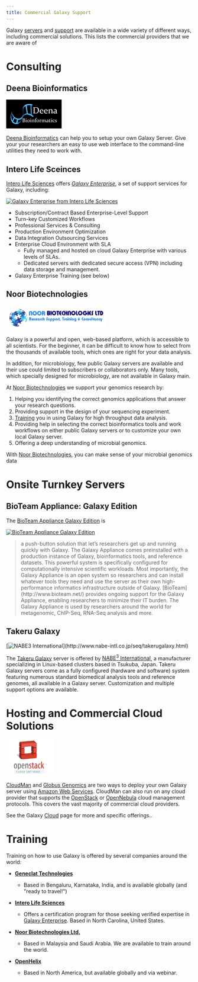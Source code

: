 ```yaml
---
title: Commercial Galaxy Support
---
```

Galaxy [servers](/src/choices/index.md) and [support](/src/support/index.md) are available in a wide variety of different ways, including commercial solutions. This lists the commercial providers that we are aware of

# Consulting

## Deena Bioinformatics

[<img class="pull-right" src="/src/images/logos/DeenaBionformaticsBlack.png" alt="Deena Bioinformatics" width="150" />](http://www.deenabio.com/)

[Deena Bioinformatics](http://www.deenabio.com/) can help you to setup your own Galaxy Server.  Give your your researchers an easy to use web interface to the command-line utilities they need to work with.

## Intero Life Sceinces

[Intero Life Sciences](https://www.interolifesciences.com/) offers *[Galaxy Enterprise](https://www.galaxyinformatics.com/)*,  a set of support services for Galaxy, including:

[<img class="pull-right" src="/images/logos/galaxy-enterprise-logo-200.png" alt="Galaxy Enterprise from Intero Life Sciences" />](https://www.galaxyinformatics.com/)

* Subscription/Contract Based Enterprise-Level Support
* Turn-key Customized Workflows
* Professional Services & Consulting
* Production Environment Optimization
* Data Integration Outsourcing Services
* Enterprise Cloud Environment with SLA
  * Fully managed and hosted on cloud Galaxy Enterprise with various levels of SLAs.
  * Dedicated servers with dedicated secure access (VPN) including data storage and management.
* Galaxy Enterprise Training (see below)

## Noor Biotechnologies

<div class='right'><a href='http://noorbiotech.com/'><img src="/src/images/logos/NoorBioTechLogo.jpg" alt="Noor Biotechnologies Ltd." width="270" /></a></div>

Galaxy is a powerful and open, web-based platform, which is accessible to all scientists. For the beginner, it can be difficult to know how to select from the thousands of available tools, which ones are right for your data analysis. 

In addition, for microbiology, few public Galaxy servers are available and their use could limited to subscribers or collaborators only. Many tools, which specially designed for microbiology, are not available in Galaxy main.

At [Noor Biotechnologies](http://noorbiotech.com/) we support your genomics research by:

1. Helping you identifying the correct genomics applications that answer your research questions.
2. Providing support in the design of your sequencing experiment.
3. [Training](/src/support/commercial/index.md#training) you in using Galaxy for high throughput data analysis.
4. Providing help in selecting the correct bioinformatics tools and work workflows on either public Galaxy servers or to customize your own local Galaxy server.
5. Offering a deep understanding of microbial genomics. 

With [Noor Biotechnologies](http://noorbiotech.com/), you can make sense of your microbial genomics data


# Onsite Turnkey Servers

## BioTeam Appliance: Galaxy Edition

The [BioTeam Appliance Galaxy Edition](http://www.bioteam.net/products/galaxy-appliance/) is 

[<img class="pull-right" src="/src/images/logos/bioteam-appliance-white.png" alt="BioTeam Appliance Galaxy Edition" width="250" />](http://www.bioteam.net/products/galaxy-appliance/)

<blockquote>
a push-button solution that let’s researchers get up and running quickly with Galaxy.  The Galaxy Appliance comes preinstalled with a production instance of Galaxy, bioinformatics tools, and reference datasets. This powerful system is specifically configured for computationally intensive scientific workloads. Most importantly, the Galaxy Appliance is an open system so researchers and can install whatever tools they need and use the server as their own high-performance informatics infrastructure outside of Galaxy. [BioTeam](http://www.bioteam.net/) provides ongoing support for the Galaxy Appliance, enabling researchers to minimize their IT burden. The Galaxy Appliance is used by researchers around the world for metagenomic, ChIP-Seq, RNA-Seq analysis and more.
</blockquote>


## Takeru Galaxy

<div class='right'>
[<img src="/src/images/logos/nabe-logo.png" alt="NABE3 International" height="50" />](http://www.nabe-intl.co.jp/seq/takerugalaxy.html)</a></div>

The [Takeru Galaxy](http://www.nabe-intl.co.jp/seq/takerugalaxy.html) server is offered by [NABE<sup>3</sup> International](http://www.nabe-intl.co.jp), a manufacturer specializing in Linux-based clusters based in Tsukuba, Japan. Takeru Galaxy servers come as a fully configured (hardware and software) system featuring numerous standard biomedical analysis tools and reference genomes, all available in a Galaxy server.  Customization and multiple support options are available.

# Hosting and Commercial Cloud Solutions

<div class='right'><a href='http://openstack.org'><img src="/src/images/logos/OpenStackLogo.png" alt="OpenStack" width="130" /></a>
</div>

[CloudMan](/src/cloudman/index.md) and [Globus Genomics](/src/cloud/index.md#globus-genomics) are two ways to deploy your own Galaxy server using [Amazon Web Services](http://aws.amazon.com). CloudMan can also run on any cloud provider that supports the [OpenStack](http://openstack.org) or [OpenNebula](http://opennebula.org) cloud management protocols.  This covers the vast majority of commercial cloud providers.

See the Galaxy [Cloud](/src/cloud/index.md) page for more and specific offerings..


# Training

Training on how to use Galaxy is offered by several companies around the world:

* **[Geneclat Technologies](/src/teach/trainers/index.md#geneclat-technologies)**
  * Based in Bengaluru, Karnataka, India, and is available globally (and "ready to travel!") 

* **[Intero Life Sciences](https://www.galaxyinformatics.com/training)**
  * Offers a certification program for those seeking verified expertise in [Galaxy Enterprise](https://www.galaxyinformatics.com/). Based in North Carolina, United States.

* **[Noor Biotechnologies Ltd.](/src/teach/trainers/index.md#noor-biotechnologies-ltd)**
  * Based in Malaysia and Saudi Arabia. We are available to train around the world.

* **[OpenHelix](/src/teach/trainers/index.md#openhelix)**
  * Based in North America, but available globally and via webinar.
